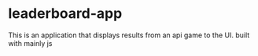 # leaderboard-app
This is an application that displays results from an api game to the UI. built with mainly js 
